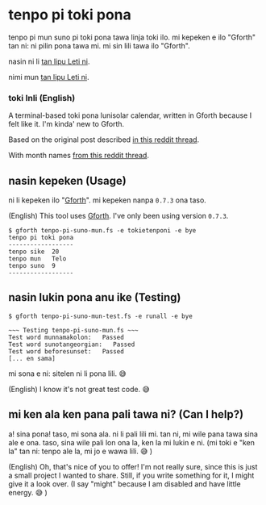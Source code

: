 # tenpo pi toki pona
tenpo pi mun suno pi toki pona tawa linja toki ilo. mi kepeken e ilo "Gforth" tan ni: ni pilin pona tawa mi. mi sin lili tawa ilo "Gforth".

nasin ni li [tan lipu Leti ni](https://www.reddit.com/r/tokipona/comments/dr378j/lunisolar_calendar_for_toki_pona_done/).

nimi mun [tan lipu Leti ni](https://www.reddit.com/r/tokipona/comments/oikpr8/toki_tan_a_creation_story_in_toki_pona_inspired/).

### toki Inli (English)
A terminal-based toki pona lunisolar calendar, written in Gforth because I felt like it. I'm kinda' new to Gforth.

Based on the original post described [in this reddit thread](https://www.reddit.com/r/tokipona/comments/dr378j/lunisolar_calendar_for_toki_pona_done/).

With month names [from this reddit thread](https://www.reddit.com/r/tokipona/comments/oikpr8/toki_tan_a_creation_story_in_toki_pona_inspired/).

## nasin kepeken (Usage)
ni li kepeken ilo "[Gforth](https://gforth.org/)". mi kepeken nanpa `0.7.3` ona taso.

(English) This tool uses [Gforth](https://gforth.org/). I've only been using version `0.7.3`.

```
$ gforth tenpo-pi-suno-mun.fs -e tokietenponi -e bye
tenpo pi toki pona
------------------
tenpo sike  20 
tenpo mun   Telo
tenpo suno  9 
------------------
```

## nasin lukin pona anu ike (Testing)

```
$ gforth tenpo-pi-suno-mun-test.fs -e runall -e bye

~~~ Testing tenpo-pi-suno-mun.fs ~~~
Test word munnamakolon:   Passed
Test word sunotangeorgian:   Passed
Test word beforesunset:   Passed
[... en sama]
```
mi sona e ni: sitelen ni li pona lili. :sweat_smile:

(English) I know it's not great test code. :sweat_smile:

## mi ken ala ken pana pali tawa ni? (Can I help?)

a! sina pona! taso, mi sona ala. ni li pali lili mi. tan ni, mi wile pana tawa sina ale e ona. taso, sina wile pali lon ona la, ken la mi lukin e ni. (mi toki e "ken la" tan ni: tenpo ale la, mi jo e wawa lili. :sweat_smile: )

(English) Oh, that's nice of you to offer! I'm not really sure, since this is just a small project I wanted to share. Still, if you write something for it, I might give it a look over. (I say "might" because I am disabled and have little energy. :sweat_smile: )
